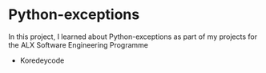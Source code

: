 # Python-exceptions
In this project, I learned about Python-exceptions as part of my projects for the ALX Software Engineering Programme
* Koredeycode
